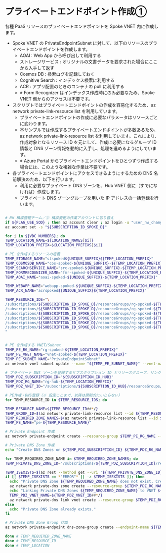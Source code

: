 # プライベートエンドポイント作成①

各種 PaaS リソースのプライベートエンドポイントを Spoke VNET 内に作成します。

- Spoke VNET の PrivateEndpointSubnet に対して、以下のリソースのプライベートエンドポイントを作成します。
  - AOAI : Web App から呼び出して利用する
  - ストレージサービス : オリジナルの文書データを要求された場合にここから入手して返す
  - Cosmos DB : 検索ログを記録しておく
  - Cognitive Search : インデックス検索に利用する
  - ACR : アプリ配置のときのコンテナの pull に利用する
  - ※ Form Recognizer はインデックス作成時にのみ必要なため、Spoke VNET 側からのアクセスは不要です。
- スクリプトではプライベートエンドポイントの作成を容易化するため、az network private-link-resource list を利用しています。
  - プライベートエンドポイントの作成に必要なパラメータはリソースごとに変わります。
  - 本サンプルでは作成するプライベートエンドポイントが多数あるため、az network private-link-resource list を利用しています。これにより、作成対象となるリソース ID を元にして、作成に必要になるグループ ID 情報と DNS ゾーン情報を動的に入手し、処理を進めるようにしています。
  - ※ Azure Portal からプライベートエンドポイントをひとつずつ作成する場合には、このような複雑な作業は不要です。
- 各プライベートエンドポイントにアクセスできるようにするための DNS 名前解決のため、以下を行います。
  - 利用に必要なプライベート DNS ゾーンを、Hub VNET 側に（すでになければ）作成します。
  - プライベート DNS ゾーングループを用いた IP アドレスの一括登録を行います。

```bash

# NW 構成管理チーム／③ 構成変更の作業アカウントに切り替え
if ${FLAG_USE_SOD} ; then az account clear ; az login -u "user_nw_change@${PRIMARY_DOMAIN_NAME}" -p "${ADMIN_PASSWORD}" ; fi
az account set -s "${SUBSCRIPTION_ID_SPOKE_D}"

for i in ${VDC_NUMBERS}; do
TEMP_LOCATION_NAME=${LOCATION_NAMES[$i]}
TEMP_LOCATION_PREFIX=${LOCATION_PREFIXS[$i]}

# PE を作成するリソースの定義
TEMP_STORAGE_NAME="stspoked${UNIQUE_SUFFIX}${TEMP_LOCATION_PREFIX}"
TEMP_COSMOSDB_NAME="cos-spoked-${UNIQUE_SUFFIX}-${TEMP_LOCATION_PREFIX}"
TEMP_SEARCHSERVICE_NAME="src-spoked-${UNIQUE_SUFFIX}-${TEMP_LOCATION_PREFIX}"
TEMP_FORMRECOGNIZER_NAME="fmr-spoked-${UNIQUE_SUFFIX}-${TEMP_LOCATION_PREFIX}"
TEMP_AOAI_NAME="aoai-spoked-${UNIQUE_SUFFIX}-${TEMP_LOCATION_PREFIX}"

TEMP_WEBAPP_NAME="webapp-spoked-${UNIQUE_SUFFIX}-${TEMP_LOCATION_PREFIX}"
TEMP_ACR_NAME="acrspoked${UNIQUE_SUFFIX}${TEMP_LOCATION_PREFIX}"

TEMP_RESOURCE_IDS="\
/subscriptions/${SUBSCRIPTION_ID_SPOKE_D}/resourceGroups/rg-spoked-${TEMP_LOCATION_PREFIX}/providers/Microsoft.CognitiveServices/accounts/${TEMP_AOAI_NAME}
/subscriptions/${SUBSCRIPTION_ID_SPOKE_D}/resourceGroups/rg-spoked-${TEMP_LOCATION_PREFIX}/providers/Microsoft.DocumentDB/databaseAccounts/${TEMP_COSMOSDB_NAME}
/subscriptions/${SUBSCRIPTION_ID_SPOKE_D}/resourceGroups/rg-spoked-${TEMP_LOCATION_PREFIX}/providers/Microsoft.Storage/storageAccounts/${TEMP_STORAGE_NAME}
/subscriptions/${SUBSCRIPTION_ID_SPOKE_D}/resourceGroups/rg-spoked-${TEMP_LOCATION_PREFIX}/providers/Microsoft.Search/searchServices/${TEMP_SEARCHSERVICE_NAME}
/subscriptions/${SUBSCRIPTION_ID_SPOKE_D}/resourceGroups/rg-spoked-${TEMP_LOCATION_PREFIX}/providers/Microsoft.ContainerRegistry/registries/${TEMP_ACR_NAME}
/subscriptions/${SUBSCRIPTION_ID_SPOKE_D}/resourceGroups/rg-spoked-${TEMP_LOCATION_PREFIX}/providers/Microsoft.Web/sites/${TEMP_WEBAPP_NAME}
"


# PE を作成する VNET/Subnet
TEMP_PE_RG_NAME="rg-spoked-${TEMP_LOCATION_PREFIX}"
TEMP_PE_VNET_NAME="vnet-spoked-${TEMP_LOCATION_PREFIX}"
TEMP_PE_SUBNET_NAME="PrivateEndpointSubnet"
az network vnet subnet update --name "${TEMP_PE_SUBNET_NAME}" --vnet-name $TEMP_PE_VNET_NAME --resource-group $TEMP_PE_RG_NAME --disable-private-endpoint-network-policies

# プライベート DNS ゾーンを登録するサブスクリプション ID とリソースグループ、リンク先 VNET
TEMP_PDZ_SUBSCRIPTION_ID="${SUBSCRIPTION_ID_HUB}"
TEMP_PDZ_RG_NAME="rg-hub-${TEMP_LOCATION_PREFIX}"
TEMP_PDZ_VNET_ID="/subscriptions/${SUBSCRIPTION_ID_HUB}/resourceGroups/rg-hub-${TEMP_LOCATION_PREFIX}/providers/Microsoft.Network/virtualNetworks/vnet-hub-${TEMP_LOCATION_PREFIX}"

# PE作成・DNS登録（※ 設定ここまで、以降は原則的にいじらない）
for TEMP_RESOURCE_ID in $TEMP_RESOURCE_IDS; do

TEMP_RESOURCE_NAME=${TEMP_RESOURCE_ID##*/}
TEMP_GROUP_ID=$(az network private-link-resource list --id ${TEMP_RESOURCE_ID} --query "[0].properties.groupId" -o tsv)
TEMP_REQUIRED_ZONE_NAMES=$(az network private-link-resource list --id ${TEMP_RESOURCE_ID} --query "[0].properties.requiredZoneNames" -o tsv)
TEMP_PE_NAME="pe-${TEMP_RESOURCE_NAME}"

# Private Endpoint 作成
az network private-endpoint create --resource-group $TEMP_PE_RG_NAME --vnet-name $TEMP_PE_VNET_NAME --subnet "${TEMP_PE_SUBNET_NAME}" --name $TEMP_PE_NAME --private-connection-resource-id $TEMP_RESOURCE_ID --group-ids "${TEMP_GROUP_ID}"  --connection-name "${TEMP_RESOURCE_NAME}_${TEMP_PE_VNET_NAME}"

# Private DNS Zone 作成
echo "Create DNS Zones on ${TEMP_PDZ_SUBSCRIPTION_ID} ${TEMP_PDZ_RG_NAME} : ${TEMP_REQUIRED_ZONE_NAMES}"

for TEMP_REQUIRED_ZONE_NAME in $TEMP_REQUIRED_ZONE_NAMES; do
TEMP_PRIVATE_DNS_ZONE_ID="/subscriptions/${TEMP_PDZ_SUBSCRIPTION_ID}/resourceGroups/${TEMP_PDZ_RG_NAME}/providers/Microsoft.Network/privateDnsZones/${TEMP_REQUIRED_ZONE_NAME}"

TEMP_ISEXISTS=$(az rest --method get --uri "${TEMP_PRIVATE_DNS_ZONE_ID}?api-version=2020-06-01" --query id -o tsv)
if [[ $TEMP_ISEXISTS == *"ERROR"* || -z $TEMP_ISEXISTS ]]; then
  echo "Private DNS Zone ${TEMP_REQUIRED_ZONE_NAME} does not exist. Creating Private DNS Zone on Subscription ${TEMP_PDZ_SUBSCRIPTION_ID}."
  az network private-dns zone create --resource-group ${TEMP_PDZ_RG_NAME} --name ${TEMP_REQUIRED_ZONE_NAME} --subscription "${TEMP_PDZ_SUBSCRIPTION_ID}"
  echo "Linking Private DNS Zones ${TEMP_REQUIRED_ZONE_NAME} to VNET ${TEMP_PDZ_VNET_ID}."
  TEMP_PDZ_VNET_NAME=${TEMP_PDZ_VNET_ID##*/}
  az network private-dns link vnet create --resource-group $TEMP_PDZ_RG_NAME --zone-name $TEMP_REQUIRED_ZONE_NAME --name $TEMP_PDZ_VNET_NAME --virtual-network $TEMP_PDZ_VNET_ID --registration-enabled false --subscription "${TEMP_PDZ_SUBSCRIPTION_ID}"
else
  echo "Private DNS Zone already exists."
fi

# Private DNS Zone Group 作成
az network private-endpoint dns-zone-group create --endpoint-name ${TEMP_PE_NAME} --name "pdzg-${TEMP_PE_NAME}" --private-dns-zone $TEMP_PRIVATE_DNS_ZONE_ID --resource-group ${TEMP_PE_RG_NAME} --zone-name "${TEMP_REQUIRED_ZONE_NAME}"

done # TEMP_REQUIRED_ZONE_NAME
done # TEMP_RESOURCE_ID
done # TEMP_LOCATION

```
